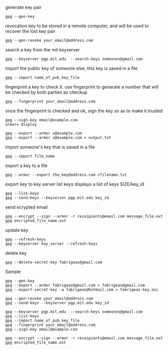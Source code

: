 generate key pair
	
	gpg --gen-key

revocation key to be stored in a remote computer, and will be used  to recover the lost key pair

	gpg --gen-revoke your_email@address.com

search a key from the mit keyserver
	
	gpg --keyserver pgp.mit.edu  --search-keys someones@gmail.com

import the public key of someone else, this key is saved in a file

	gpg --import name_of_pub_key_file

fingerprint a key to check it. use fingerprint to generate a number that will be checked by both parties as checkup
	
	gpg --fingerprint your_email@address.com

once the fingerprint is checked and ok, sign the key so as to make it trusted
	
	gpg --sign-key email@example.com
	armor= display

	gpg --export --armor x@example.com
	gpg --export --armor x@example.com > output.txt

import someone's key that is saved in a file
	
	gpg --import file_name

export a key to a file
	
	gpg --armor --export the_key@address.com >filename.txt

export key to key server list keys displays a list of keys SIZE/key_id

	gpg --list-keys
	gpg --send-keys --keyserver pgp.mit.edu key_id


send ecrypted email
	
	gpg --encrypt --sign --armor -r receipients@email.com message_file.ext
	gpg encripted_file_name.ext

update key

	gpg --refresh-keys
	gpg --keyserver key_server --refresh-keys



delete key
	
	gpg --delete-secret-key fabrigeas@gmail.com

Sample

	gpg --gen-key
	gpg --export --armor fabrigeas@gmail.com > fabrigeas@gmail.com
	gpg --export-secret-key -a fabrigeas@hotmail.com > fabrigeas-key.asc

	gpg --gen-revoke your_email@address.com
	gpg --send-keys --keyserver pgp.mit.edu key_id

	gpg --keyserver pgp.mit.edu  --search-keys someones@gmail.com
	gpg --list-keys
	gpg --import name_of_pub_key_file
	gpg --fingerprint your_email@address.com
	gpg --sign-key email@example.com

	gpg --encrypt --sign --armor -r receipients@email.com message_file.ext
	gpg encripted_file_name.ext
